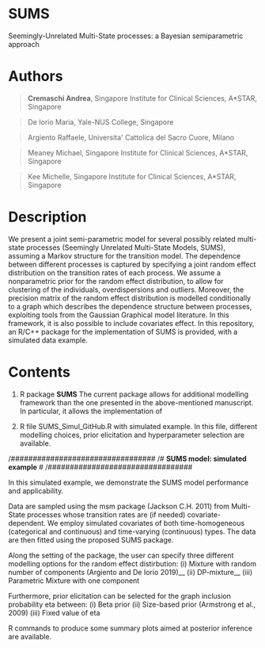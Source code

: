 # SUMS
Seemingly-Unrelated Multi-State processes: a Bayesian semiparametric approach

# Authors

>  **Cremaschi Andrea**,  Singapore Institute for Clinical Sciences, A*STAR, Singapore

>  De Iorio Maria, Yale-NUS College, Singapore

>  Argiento Raffaele, Universita' Cattolica del Sacro Cuore, Milano

>  Meaney Michael,  Singapore Institute for Clinical Sciences, A*STAR, Singapore

>  Kee Michelle,  Singapore Institute for Clinical Sciences, A*STAR, Singapore

# Description
We present a joint semi-parametric model for several possibly related multi-state processes (Seemingly Unrelated Multi-State Models, SUMS), assuming a Markov structure for the transition model. The dependence between different processes is captured by specifying a joint random effect distribution on the transition rates of each process. We assume a nonparametric prior for the random effect distribution, to allow for clustering of the individuals, overdispersions and outliers. Moreover, the precision matrix of the random effect distribution is modelled conditionally to a graph which describes the dependence structure between processes, exploiting tools from the Gaussian Graphical model literature. In this framework, it is also possible to include covariates effect. In this repository, an R/C++ package for the implementation of SUMS is provided, with a simulated data example.

# Contents
1) R package **SUMS**
The current package allows for additional modelling framework than the one presented in the above-mentioned manuscript. In particular, it allows the implementation of

2) R file SUMS_Simul_GitHub.R with simulated example. In this file, different modelling choices, prior elicitation and hyperparameter selection are available.

/#################################
/# **SUMS model: simulated example** #
/#################################

In this simulated example, we demonstrate the SUMS model performance and applicability.

Data are sampled using the msm package (Jackson C.H. 2011) from Multi-State processes whose transition rates are (if needed) covariate-dependent.
We employ simulated covariates of both time-homogeneous (categorical and continuous) and time-varying (continuous) types.
The data are then fitted using the proposed SUMS package.

Along the setting of the package, the user can specify three different modelling options for the random effect distirbution:
(i)   Mixture with random number of components (Argiento and De Iorio 2019)__
(ii)  DP-mixture__
(iii) Parametric Mixture with one component

Furthermore, prior elicitation can be selected for the graph inclusion probability eta between:
(i)   Beta prior
(ii)  Size-based prior (Armstrong et al., 2009)
(iii) Fixed value of eta

R commands to produce some summary plots aimed at posterior inference are available.


